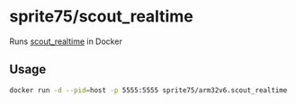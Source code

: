 # sprite75/scout_realtime
Runs [scout_realtime](https://scoutapp.github.io/scout_realtime/) in Docker

## Usage
```bash
docker run -d --pid=host -p 5555:5555 sprite75/arm32v6.scout_realtime
```
